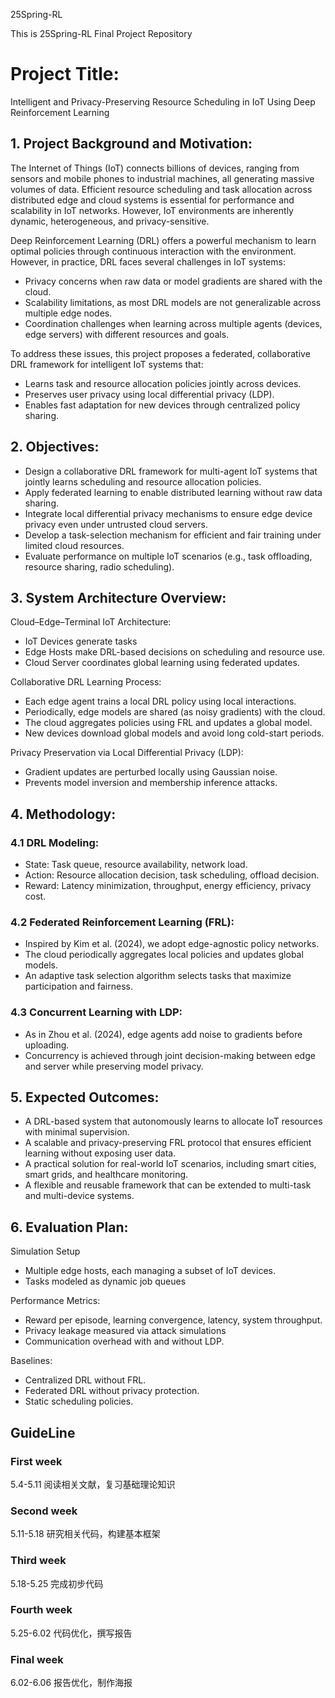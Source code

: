 25Spring-RL

This is 25Spring-RL Final Project Repository

# Project Title:
Intelligent and Privacy-Preserving Resource Scheduling in IoT Using Deep Reinforcement Learning

## 1. Project Background and Motivation:
The Internet of Things (IoT) connects billions of devices, ranging from sensors and mobile phones to industrial machines, all generating massive volumes of data. Efficient resource scheduling and task allocation across distributed edge and cloud systems is essential for performance and scalability in IoT networks. However, IoT environments are inherently dynamic, heterogeneous, and privacy-sensitive.

Deep Reinforcement Learning (DRL) offers a powerful mechanism to learn optimal policies through continuous interaction with the environment. However, in practice, DRL faces several challenges in IoT systems:
- Privacy concerns when raw data or model gradients are shared with the cloud.
- Scalability limitations, as most DRL models are not generalizable across multiple edge nodes.
- Coordination challenges when learning across multiple agents (devices, edge servers) with different resources and goals.

To address these issues, this project proposes a federated, collaborative DRL framework for intelligent IoT systems that:
- Learns task and resource allocation policies jointly across devices.
- Preserves user privacy using local differential privacy (LDP).
- Enables fast adaptation for new devices through centralized policy sharing.

## 2. Objectives:
- Design a collaborative DRL framework for multi-agent IoT systems that jointly learns scheduling and resource allocation policies.
- Apply federated learning to enable distributed learning without raw data sharing.
- Integrate local differential privacy mechanisms to ensure edge device privacy even under untrusted cloud servers.
- Develop a task-selection mechanism for efficient and fair training under limited cloud resources.
- Evaluate performance on multiple IoT scenarios (e.g., task offloading, resource sharing, radio scheduling).

## 3. System Architecture Overview:
Cloud–Edge–Terminal IoT Architecture:
- IoT Devices generate tasks
- Edge Hosts make DRL-based decisions on scheduling and resource use.
- Cloud Server coordinates global learning using federated updates.

Collaborative DRL Learning Process:
- Each edge agent trains a local DRL policy using local interactions.
- Periodically, edge models are shared (as noisy gradients) with the cloud.
- The cloud aggregates policies using FRL and updates a global model.
- New devices download global models and avoid long cold-start periods.

Privacy Preservation via Local Differential Privacy (LDP):
- Gradient updates are perturbed locally using Gaussian noise.
- Prevents model inversion and membership inference attacks.

## 4. Methodology:
### 4.1 DRL Modeling:
- State: Task queue, resource availability, network load.
- Action: Resource allocation decision, task scheduling, offload decision.
- Reward: Latency minimization, throughput, energy efficiency, privacy cost.

### 4.2 Federated Reinforcement Learning (FRL):
- Inspired by Kim et al. (2024), we adopt edge-agnostic policy networks.
- The cloud periodically aggregates local policies and updates global models.
- An adaptive task selection algorithm selects tasks that maximize participation and fairness.

### 4.3 Concurrent Learning with LDP:
- As in Zhou et al. (2024), edge agents add noise to gradients before uploading.
- Concurrency is achieved through joint decision-making between edge and server while preserving model privacy.

## 5. Expected Outcomes:
- A DRL-based system that autonomously learns to allocate IoT resources with minimal supervision.
- A scalable and privacy-preserving FRL protocol that ensures efficient learning without exposing user data.
- A practical solution for real-world IoT scenarios, including smart cities, smart grids, and healthcare monitoring.
- A flexible and reusable framework that can be extended to multi-task and multi-device systems.

## 6. Evaluation Plan:
Simulation Setup
- Multiple edge hosts, each managing a subset of IoT devices.
- Tasks modeled as dynamic job queues

Performance Metrics:
- Reward per episode, learning convergence, latency, system throughput.
- Privacy leakage measured via attack simulations
- Communication overhead with and without LDP.

Baselines:
- Centralized DRL without FRL.
- Federated DRL without privacy protection.
- Static scheduling policies. 


## GuideLine
### First week
5.4-5.11 阅读相关文献，复习基础理论知识
### Second week
5.11-5.18 研究相关代码，构建基本框架
### Third week
5.18-5.25 完成初步代码
### Fourth week
5.25-6.02 代码优化，撰写报告
### Final week
6.02-6.06 报告优化，制作海报

